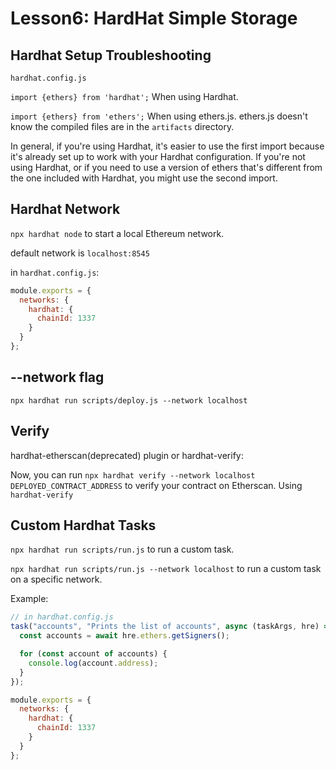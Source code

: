 # Lesson6: HardHat Simple Storage

## Hardhat Setup Troubleshooting

`hardhat.config.js`

`import {ethers} from 'hardhat';` When using Hardhat.

`import {ethers} from 'ethers';` When using ethers.js. ethers.js doesn't know the compiled files are in the `artifacts` directory.

In general, if you're using Hardhat, it's easier to use the first import because it's already set up to work with your Hardhat configuration. If you're not using Hardhat, or if you need to use a version of ethers that's different from the one included with Hardhat, you might use the second import.


## Hardhat Network

`npx hardhat node` to start a local Ethereum network.

default network is `localhost:8545`

in `hardhat.config.js`:

```js
module.exports = {
  networks: {
    hardhat: {
      chainId: 1337
    }
  }
};
```

## --network flag

`npx hardhat run scripts/deploy.js --network localhost`

## Verify

hardhat-etherscan(deprecated) plugin or hardhat-verify:

Now, you can run `npx hardhat verify --network localhost DEPLOYED_CONTRACT_ADDRESS` to verify your contract on Etherscan. Using `hardhat-verify`


## Custom Hardhat Tasks

`npx hardhat run scripts/run.js` to run a custom task.

`npx hardhat run scripts/run.js --network localhost` to run a custom task on a specific network.

Example:

```js
// in hardhat.config.js
task("accounts", "Prints the list of accounts", async (taskArgs, hre) => {
  const accounts = await hre.ethers.getSigners();

  for (const account of accounts) {
    console.log(account.address);
  }
});

module.exports = {
  networks: {
    hardhat: {
      chainId: 1337
    }
  }
};
```



